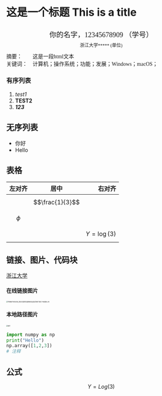 # 这是一个标题 This is a title

<center><div style='height:2mm;'></div><div style="font-family:华文楷体;font-size:14pt;">你的名字，12345678909 （学号）</div></center>
<center><span style="font-family:华文楷体;font-size:9pt;line-height:9mm">浙江大学***** (单位)</span>
</center>
<div>
<div style="width:70px;float:left; font-family:方正公文黑体;">摘要：</div> 
<div style="overflow:hidden; font-family:华文楷体;">这是一段html文本</div>
</div>
<div>
<div style="width:70px;float:left; font-family:方正公文黑体;">关键词：</div> 
<div style="overflow:hidden; font-family:华文楷体;">计算机；操作系统；功能；发展；Windows；macOS；</div>
</div>



### 有序列表

1. *test1*
2. **TEST2**
3. ***123***

## 无序列表

- 你好
- Hello

## 表格

| 左对齐   |      居中       |        右对齐 |
| :------- | :-------------: | ------------: |
|          | $$\frac{1}{3}$$ |               |
| $$\phi$$ |                 |               |
|          |                 | $$Y=\log(3)$$ |

## 链接、图片、代码块

[浙江大学](www.zju.edu.cn)

#### 在线链接图片

<img src="https://img0.baidu.com/it/u=2452320427,1024440649&fm=253&fmt=auto&app=138&f=JPEG?w=800&h=1067" alt="外链图片转存失败,源站可能有防盗链机制,建议将图片保存下来直接上传" style="zoom:25%;" />

#### 本地路径图片

<img src="./images/test.jpg" alt="图片" style="zoom:25%;" />

```python
import numpy as np
print("Hello")
np.array([1,2,3])
# 注释
```

## 公式

$$
Y = Log(3)
$$

